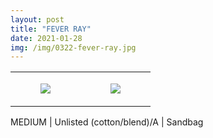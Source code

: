 ```yaml
---
layout: post
title: "FEVER RAY"
date: 2021-01-28
img: /img/0322-fever-ray.jpg
---
```




<table style="width:100%;"><tr><td style="vertical-align:top;">
      <figure class="tmblr-full" data-orig-height="2048" data-orig-width="1365" data-orig-src="https://concertshirts.netlify.app/shirts/0322/0322-01.jpg"><img src="https://64.media.tumblr.com/2d17b3109bc87c5720a45134bd4abf34/402cb179f6c05410-d0/s540x810/d13f32f91a9a5f7abc3ca41550cad1823c34e368.jpg" data-orig-height="2048" data-orig-width="1365" data-orig-src="https://concertshirts.netlify.app/shirts/0322/0322-01.jpg"/></figure></td>
    <td style="vertical-align:top;">
      <figure class="tmblr-full" data-orig-height="2048" data-orig-width="1365" data-orig-src="https://concertshirts.netlify.app/shirts/0322/0322-02.jpg"><img src="https://64.media.tumblr.com/4d83d7ee1de3083208b4d1c4e37c5d05/402cb179f6c05410-52/s540x810/214d4a8ae7ae5296a922370a475049e390baf6ff.jpg" data-orig-height="2048" data-orig-width="1365" data-orig-src="https://concertshirts.netlify.app/shirts/0322/0322-02.jpg"/></figure></td>
  </tr></table><p>
  MEDIUM | Unlisted (cotton/blend)/A | Sandbag
</p>
